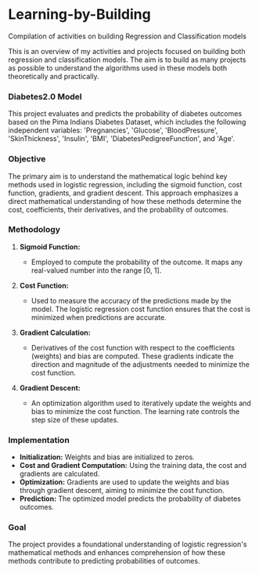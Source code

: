 # Learning-by-Building
Compilation of activities on building Regression and Classification models 

This is an overview of my activities and projects focused on building both regression and classification models. The aim is to build as many projects as possible to understand the algorithms used in these models both theoretically and practically.

### Diabetes2.0 Model

This project evaluates and predicts the probability of diabetes outcomes based on the Pima Indians Diabetes Dataset, which includes the following independent variables: 'Pregnancies', 'Glucose', 'BloodPressure', 'SkinThickness', 'Insulin', 'BMI', 'DiabetesPedigreeFunction', and 'Age'.

### Objective

The primary aim is to understand the mathematical logic behind key methods used in logistic regression, including the sigmoid function, cost function, gradients, and gradient descent. This approach emphasizes a direct mathematical understanding of how these methods determine the cost, coefficients, their derivatives, and the probability of outcomes.

### Methodology

1. **Sigmoid Function:**
   - Employed to compute the probability of the outcome. It maps any real-valued number into the range [0, 1].

2. **Cost Function:**
   - Used to measure the accuracy of the predictions made by the model. The logistic regression cost function ensures that the cost is minimized when predictions are accurate.

3. **Gradient Calculation:**
   - Derivatives of the cost function with respect to the coefficients (weights) and bias are computed. These gradients indicate the direction and magnitude of the adjustments needed to minimize the cost function.

4. **Gradient Descent:**
   - An optimization algorithm used to iteratively update the weights and bias to minimize the cost function. The learning rate controls the step size of these updates.

### Implementation

- **Initialization:** Weights and bias are initialized to zeros.
- **Cost and Gradient Computation:** Using the training data, the cost and gradients are calculated.
- **Optimization:** Gradients are used to update the weights and bias through gradient descent, aiming to minimize the cost function.
- **Prediction:** The optimized model predicts the probability of diabetes outcomes.

### Goal

The project provides a foundational understanding of logistic regression's mathematical methods and enhances comprehension of how these methods contribute to predicting probabilities of outcomes.


